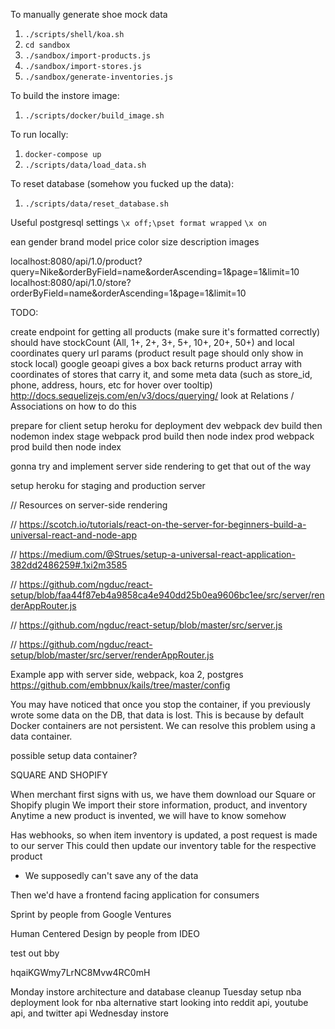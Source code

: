 To manually generate shoe mock data
1. `./scripts/shell/koa.sh`
1. `cd sandbox`
1. `./sandbox/import-products.js`
1. `./sandbox/import-stores.js`
1. `./sandbox/generate-inventories.js`

To build the instore image:
1. `./scripts/docker/build_image.sh`

To run locally:
1. `docker-compose up`
1. `./scripts/data/load_data.sh`

To reset database (somehow you fucked up the data):
1. `./scripts/data/reset_database.sh`

Useful postgresql settings
`\x off;\pset format wrapped`
`\x on`


ean
gender
brand
model
price
color
size
description
images

localhost:8080/api/1.0/product?query=Nike&orderByField=name&orderAscending=1&page=1&limit=10
localhost:8080/api/1.0/store?orderByField=name&orderAscending=1&page=1&limit=10

TODO:

create endpoint for getting all products (make sure it's formatted correctly)
  should have stockCount (All, 1+, 2+, 3+, 5+, 10+, 20+, 50+) and local coordinates query url params (product result page should only show in stock local)
    google geoapi gives a box back
    returns product array with coordinates of stores that carry it, and some meta data (such as store_id, phone, address, hours, etc for hover over tooltip)
    http://docs.sequelizejs.com/en/v3/docs/querying/
      look at Relations / Associations on how to do this

prepare for client
  setup heroku for deployment
  dev
    webpack dev build then nodemon index
  stage
    webpack prod build then node index
  prod
    webpack prod build then node index
    
gonna try and implement server side rendering to get that out of the way  

setup heroku for staging and production server



// Resources on server-side rendering

// https://scotch.io/tutorials/react-on-the-server-for-beginners-build-a-universal-react-and-node-app

// https://medium.com/@Strues/setup-a-universal-react-application-382dd2486259#.1xi2m3585

// https://github.com/ngduc/react-setup/blob/faa44f87eb4a9858ca4e940dd25b0ea9606bc1ee/src/server/renderAppRouter.js

// https://github.com/ngduc/react-setup/blob/master/src/server.js

// https://github.com/ngduc/react-setup/blob/master/src/server/renderAppRouter.js

Example app with server side, webpack, koa 2, postgres
https://github.com/embbnux/kails/tree/master/config


You may have noticed that once you stop the container, if you previously wrote some data on the DB, that data is lost. This is because by default Docker containers are not persistent. We can resolve this problem using a data container.

possible setup data container?



SQUARE AND SHOPIFY

When merchant first signs with us, we have them download our Square or Shopify plugin
  We import their store information, product, and inventory
    Anytime a new product is invented, we will have to know somehow

Has webhooks, so when item inventory is updated, a post request is made to our server
  This could then update our inventory table for the respective product
* We supposedly can't save any of the data

Then we'd have a frontend facing application for consumers





Sprint by people from Google Ventures

Human Centered Design by people from IDEO


test out bby

hqaiKGWmy7LrNC8Mvw4RC0mH







Monday
  instore architecture and database cleanup
Tuesday
  setup nba deployment
  look for nba alternative
  start looking into reddit api, youtube api, and twitter api
Wednesday
  instore